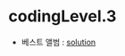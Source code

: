 # codingLevel.3
- 베스트 앨범 : [solution](https://github.com/devrootlee/coding_test_practice/blob/master/src/codingtest/programmers/coding/codingLevel3/best_album.java)
